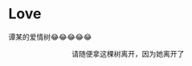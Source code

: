 # Love

谭某的爱情树😂😂😂😂😂

 &nbsp;  &nbsp; &nbsp; &nbsp; &nbsp;  &nbsp; &nbsp; &nbsp; &nbsp;  &nbsp; &nbsp; &nbsp; &nbsp;  &nbsp; &nbsp; &nbsp;     请随便拿这棵树离开，因为她离开了
